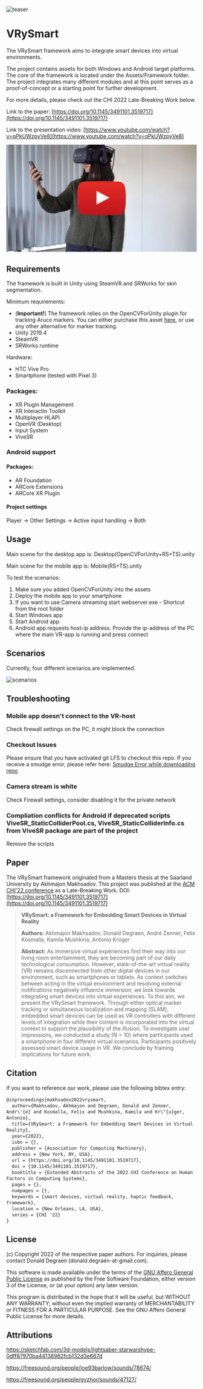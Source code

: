![teaser](teaser.png)

# VRySmart

The VRySmart framework aims to integrate smart devices into virtual environments. 

The project contains assets for both Windows and Android target platforms. The core of the framework is located under the Assets/Framework folder. The project integrates many different modules and at this point serves as a proof-of-concept or a starting point for further development.

For more details, please check out the CHI 2022 Late-Breaking Work below.

Link to the paper: [https://doi.org/10.1145/3491101.3519717](https://doi.org/10.1145/3491101.3519717)

Link to the presentation video: [https://www.youtube.com/watch?v=qPkUWzpyVe8](https://www.youtube.com/watch?v=qPkUWzpyVe8)


[![Presentation Video](vrysmart_youtube.png)](http://www.youtube.com/watch?v=qPkUWzpyVe8 "VRySmart: a Framework for Embedding Smart Devices in Virtual Reality - Presentation")

## Requirements

The framework is built in Unity using SteamVR and SRWorks for skin segmentation.

Minimum requirements:
- (**Important!**) The framework relies on the OpenCVForUnity plugin for tracking Aruco markers. You can either purchase this asset [here](https://enoxsoftware.com/opencvforunity/), or use any other alternative for marker tracking.
- Unity 2019.4
- SteamVR
- SRWorks runtime

Hardware:
- HTC Vive Pro
- Smartphone (tested with Pixel 3)

### Packages:
- XR Plugin Management
- XR Interactin Toolkit
- Multiplayer HLAPI
- OpenVR (Desktop)
- Input System
- ViveSR

### Android support

#### Packages:
- AR Foundation
- ARCore Extensions
- ARCore XR Plugin

#### Project settings
Player -> Other Settings -> Active input handling -> Both 

## Usage

Main scene for the desktop app is: Desktop(OpenCVForUnity+RS+TS).unity

Main scene for the mobile app is: Mobile(RS+TS).unity

To test the scenarios:

1. Make sure you added OpenCVForUnity into the assets
2. Deploy the mobile app to your smartphone
3. If you want to use Camera streaming start webserver.exe - Shortcut from the root folder
4. Start Windows app
5. Start Android app
6. Android app requests host-ip address. Provide the ip-address of the PC where the main VR-app is running and press connect

## Scenarios

Currently, four different scenarios are implemented.

![scenarios](scenarios.png)

## Troubleshooting

### Mobile app doesn't connect to the VR-host
Check firewall settings on the PC, it might block the connection

### Checkout Issues

Please ensure that you have activated git LFS to checkout this repo.
If you receive a smudge error, please refer here: [Smudge Error while downloading repo](https://stackoverflow.com/questions/46521122/smudge-error-error-downloading)

### Camera stream is white
Check Firewall settings, consider disabling it for the private network

### Compliation conflicts for Android if deprecated scripts ViveSR_StaticColliderPool.cs, ViveSR_StaticColliderInfo.cs from ViveSR package are part of the project
Remove the scripts

## Paper

The VRySmart framework originated from a Masters thesis at the Saarland University by Akhmajon Makhsadov.
This project was published at the [ACM CHI'22 conference](https://chi2022.acm.org/) as a Late-Breaking Work.
DOI: [https://doi.org/10.1145/3491101.3519717](https://doi.org/10.1145/3491101.3519717)


> **VRySmart: a Framework for Embedding Smart Devices in Virtual Reality**
>
> **Authors:** Akhmajon Makhsadov, Donald Degraen, André Zenner, Felix Kosmalla, Kamila Mushkina, Antonio Krüger
>
> **Abstract:**
> As immersive virtual experiences find their way into our living room entertainment, they are becoming part of our daily technological consumption. However, state-of-the-art virtual reality (VR) remains disconnected from other digital devices in our environment, such as smartphones or tablets. As context switches between acting in the virtual environment and resolving external notifications negatively influence immersion, we look towards integrating smart devices into virtual experiences.
To this aim, we present the VRySmart framework. Through either optical marker tracking or simultaneous localization and mapping (SLAM), embedded smart devices can be used as VR controllers with different levels of integration while their content is incorporated into the virtual context to support the plausibility of the illusion. To investigate user impressions, we conducted a study (N = 10) where participants used a smartphone in four different virtual scenarios. Participants positively assessed smart device usage in VR. We conclude by framing implications for future work.


## Citation

If you want to reference our work, please use the following bibtex entry:

```
@inproceedings{makhsadov2022vrysmart,
  author={Makhsadov, Akhmajon and Degraen, Donald and Zenner, Andr\'{e} and Kosmalla, Felix and Mushkina, Kamila and Kr\"{u}ger, Antonio},
  title={VRySmart: a Framework for Embedding Smart Devices in Virtual Reality},
  year={2022},
  isbn = {},
  publisher = {Association for Computing Machinery},
  address = {New York, NY, USA},
  url = {https://doi.org/10.1145/3491101.3519717},
  doi = {10.1145/3491101.3519717},
  booktitle = {Extended Abstracts of the 2022 CHI Conference on Human Factors in Computing Systems},
  pages = {},
  numpages = {},
  keywords = {smart devices, virtual reality, haptic feedback, framework},
  location = {New Orleans, LA, USA},
  series = {CHI '22}
}
```

## License

(c) Copyright 2022 of the respective paper authors. For inquiries, please contact Donald Degraen (donald.degraen-at-gmail.com).

This software is made available under the terms of the [GNU Affero General Public License](https://www.gnu.org/licenses/agpl-3.0.html) as published by the Free Software Foundation, either version 3 of the License, or (at your option) any later version.

This program is distributed in the hope that it will be useful, but WITHOUT ANY WARRANTY; without even the implied warranty of MERCHANTABILITY or FITNESS FOR A PARTICULAR PURPOSE. See the GNU Affero General Public License for more details.

## Attributions
https://sketchfab.com/3d-models/lightsaber-starwarshype-0dff87970ba44138982fcb132d3e667d

https://freesound.org/people/joe93barlow/sounds/78674/

https://freesound.org/people/gyzhor/sounds/47127/

